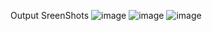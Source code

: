 Output SreenShots
![image](https://github.com/user-attachments/assets/26642556-8799-4bac-9bd9-c6264bc6d0f6)
![image](https://github.com/user-attachments/assets/8613e630-3108-4362-8719-613a1c1b0773)
![image](https://github.com/user-attachments/assets/91d55668-76d1-4283-a682-f407044b8fbf)

